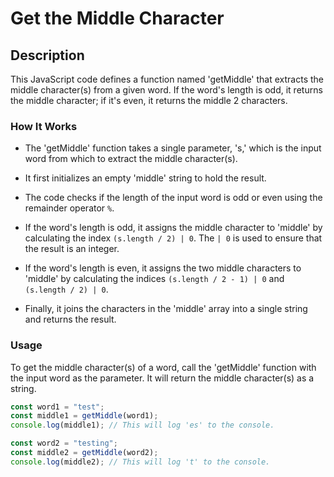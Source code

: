 # Get the Middle Character

## Description

This JavaScript code defines a function named 'getMiddle' that extracts the middle character(s) from a given word. If the word's length is odd, it returns the middle character; if it's even, it returns the middle 2 characters.

### How It Works

- The 'getMiddle' function takes a single parameter, 's,' which is the input word from which to extract the middle character(s).

- It first initializes an empty 'middle' string to hold the result.

- The code checks if the length of the input word is odd or even using the remainder operator `%`.

- If the word's length is odd, it assigns the middle character to 'middle' by calculating the index `(s.length / 2) | 0`. The `| 0` is used to ensure that the result is an integer.

- If the word's length is even, it assigns the two middle characters to 'middle' by calculating the indices `(s.length / 2 - 1) | 0` and `(s.length / 2) | 0`.

- Finally, it joins the characters in the 'middle' array into a single string and returns the result.

### Usage

To get the middle character(s) of a word, call the 'getMiddle' function with the input word as the parameter. It will return the middle character(s) as a string.

```javascript
const word1 = "test";
const middle1 = getMiddle(word1);
console.log(middle1); // This will log 'es' to the console.

const word2 = "testing";
const middle2 = getMiddle(word2);
console.log(middle2); // This will log 't' to the console.
